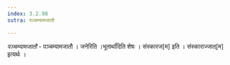 ```yaml
---
index: 3.2.98
sutra: पञ्चम्यामजातौ

---
```

_पञ्चम्यामजातौ_ - पञ्चम्यामजातौ । जनेरिति ।भूतार्था॑दिति शेषः । संस्कारज[म] इति । संस्काराज्जात्[म] इत्यर्थः । 